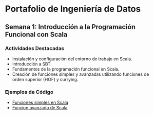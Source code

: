 # Portafolio de Ingeniería de Datos

## Semana 1: Introducción a la Programación Funcional con Scala

### Actividades Destacadas

- Instalación y configuración del entorno de trabajo en Scala.
- Introducción a SBT.
- Fundamentos de la programación funcional en Scala.
- Creación de funciones simples y avanzadas utilizando funciones de orden superior (HOF) y currying.

### Ejemplos de Código

- [Funciones simples en Scala](src/main/scala/SimpleFunctions.scala)
- [Funcion avanzada de Scala](src/main/scala/AdvancedFunctions.scala)





